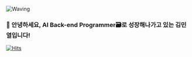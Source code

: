 ![Waving](https://capsule-render.vercel.app/api?type=waving&height=500&text=Happy%20Day%20To%20Love!&fontAlign=50&fontAlignY=40&color=gradient)
### 🙇 안녕하세요, AI Back-end  Programmer🗃️로 성장해나가고 있는 김민열입니다!
[![Hits](https://hits.seeyoufarm.com/api/count/incr/badge.svg?url=https%3A%2F%2Fgithub.com%2Fkimminyeol&count_bg=%23251EB8&title_bg=%23B50C0C&icon=salesforce.svg&icon_color=%23FFFFFF&title=%EC%A1%B0%ED%9A%8C%EC%88%98&edge_flat=false)](https://hits.seeyoufarm.com)